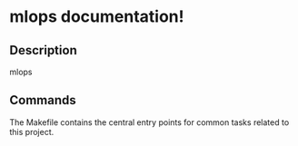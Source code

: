 # mlops documentation!

## Description

mlops

## Commands

The Makefile contains the central entry points for common tasks related to this project.

